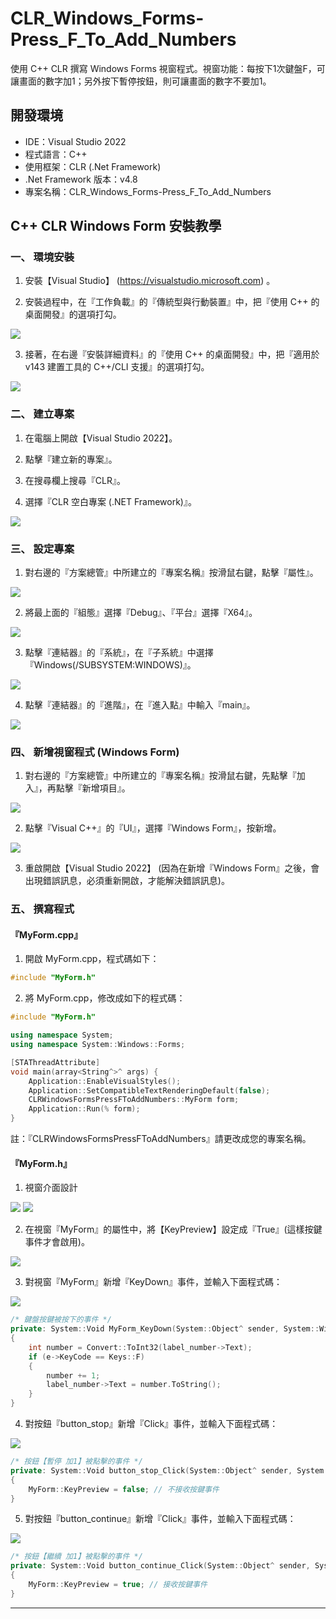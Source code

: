 # CLR_Windows_Forms-Press_F_To_Add_Numbers
使用  C++ CLR  撰寫 Windows Forms 視窗程式。視窗功能：每按下1次鍵盤F，可讓畫面的數字加1；另外按下暫停按鈕，則可讓畫面的數字不要加1。


## 開發環境
* IDE：Visual Studio 2022
* 程式語言：C++
* 使用框架：CLR (.Net Framework)
* .Net Framework 版本：v4.8
* 專案名稱：CLR_Windows_Forms-Press_F_To_Add_Numbers


## C++ CLR Windows Form 安裝教學

### 一、 環境安裝
1. 安裝【Visual Studio】 (https://visualstudio.microsoft.com) 。

2. 安裝過程中，在『工作負載』的『傳統型與行動裝置』中，把『使用 C++ 的桌面開發』的選項打勾。
<img src="./readme_img/1-2_使用C++的桌面開發.png" />

3. 接著，在右邊『安裝詳細資料』的『使用 C++ 的桌面開發』中，把『適用於 v143 建置工具的 C++/CLI 支援』的選項打勾。
<img src="./readme_img/1-3_適用於 v143 建置工具的 C++CLI 支援.png" />


### 二、 建立專案
1. 在電腦上開啟【Visual Studio 2022】。

2. 點擊『建立新的專案』。

3. 在搜尋欄上搜尋『CLR』。

4. 選擇『CLR 空白專案 (.NET Framework)』。
<img src="./readme_img/2-4_CLR 空白專案 (.NET Framework).png" />


### 三、 設定專案
1. 對右邊的『方案總管』中所建立的『專案名稱』按滑鼠右鍵，點擊『屬性』。
<img src="./readme_img/3-1_專案屬性.png">

2. 將最上面的『組態』選擇『Debug』、『平台』選擇『X64』。
<img src="./readme_img/3-2_組態&平台.png">

3. 點擊『連結器』的『系統』，在『子系統』中選擇『Windows(/SUBSYSTEM:WINDOWS)』。
<img src="./readme_img/3-3_連結器_系統_子系統.png" />

4. 點擊『連結器』的『進階』，在『進入點』中輸入『main』。
<img src="./readme_img/3-4_連結器_進階_進入點.png" />

### 四、 新增視窗程式 (Windows Form)
1. 對右邊的『方案總管』中所建立的『專案名稱』按滑鼠右鍵，先點擊『加入』，再點擊『新增項目』。
<img src="./readme_img/4-1_新增項目.png" />

2. 點擊『Visual C++』的『UI』，選擇『Windows Form』，按新增。
<img src="./readme_img/4-2_Windows Form.png" />

3. 重啟開啟【Visual Studio 2022】 (因為在新增『Windows Form』之後，會出現錯誤訊息，必須重新開啟，才能解決錯誤訊息)。


### 五、 撰寫程式
#### 『MyForm.cpp』
1. 開啟 MyForm.cpp，程式碼如下：
```c++
#include "MyForm.h"

```

2. 將 MyForm.cpp，修改成如下的程式碼：
```c++
#include "MyForm.h"

using namespace System;
using namespace System::Windows::Forms;

[STAThreadAttribute]
void main(array<String^>^ args) {
	Application::EnableVisualStyles();
	Application::SetCompatibleTextRenderingDefault(false);
	CLRWindowsFormsPressFToAddNumbers::MyForm form;
	Application::Run(% form);
}
```
註：『CLRWindowsFormsPressFToAddNumbers』請更改成您的專案名稱。

#### 『MyForm.h』
1. 視窗介面設計
<img src="./readme_img/5-MyForm.h-1_視窗介面設計.png" />
<img src="./readme_img/5-MyForm.h-1_視窗介面設計_元件名稱.png" />

2. 在視窗『MyForm』的屬性中，將【KeyPreview】設定成『True』(這樣按鍵事件才會啟用)。
<img src="./readme_img/5-MyForm.h-2_屬性_KeyPreview.png" />

3. 對視窗『MyForm』新增『KeyDown』事件，並輸入下面程式碼：
<img src="./readme_img/5-MyForm.h-3_事件_KeyDown.png" />

```c++
/* 鍵盤按鍵被按下的事件 */
private: System::Void MyForm_KeyDown(System::Object^ sender, System::Windows::Forms::KeyEventArgs^ e) 
{
	int number = Convert::ToInt32(label_number->Text);
	if (e->KeyCode == Keys::F)
	{
		number += 1;
		label_number->Text = number.ToString();
	}
}
```

4. 對按鈕『button_stop』新增『Click』事件，並輸入下面程式碼：
<img src="./readme_img/5-MyForm.h-4_button_stop_Click.png" />

```c++
/* 按鈕【暫停 加1】被點擊的事件 */
private: System::Void button_stop_Click(System::Object^ sender, System::EventArgs^ e)
{
	MyForm::KeyPreview = false; // 不接收按鍵事件
}
```

5. 對按鈕『button_continue』新增『Click』事件，並輸入下面程式碼：
<img src="./readme_img/5-MyForm.h-5_button_continue_Click.png" />

```c++
/* 按鈕【繼續 加1】被點擊的事件 */
private: System::Void button_continue_Click(System::Object^ sender, System::EventArgs^ e)
{
	MyForm::KeyPreview = true; // 接收按鍵事件
}
```

<hr>
